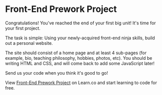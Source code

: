 # Front-End Prework Project

Congratulations! You've reached the end of your first big unit! It's time for your first project.

The task is simple: Using your newly-acquired front-end ninja skills, build out a personal website.

The site should consist of a home page and at least 4 sub-pages (for example, bio, teaching philosophy, hobbies, photos, etc). You should be writing HTML and CSS, and will come back to add some JavaScript later!

Send us your code when you think it's good to go!

<p data-visibility='hidden'>View <a href='https://learn.co/lessons/tf-frontend-project' title='Front-End Prework Project'>Front-End Prework Project</a> on Learn.co and start learning to code for free.</p>
